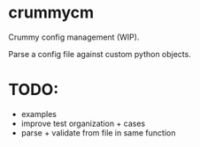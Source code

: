 # crummycm

Crummy config management (WIP).

Parse a config file against custom python objects.


# TODO:
- examples
- improve test organization + cases
- parse + validate from file in same function